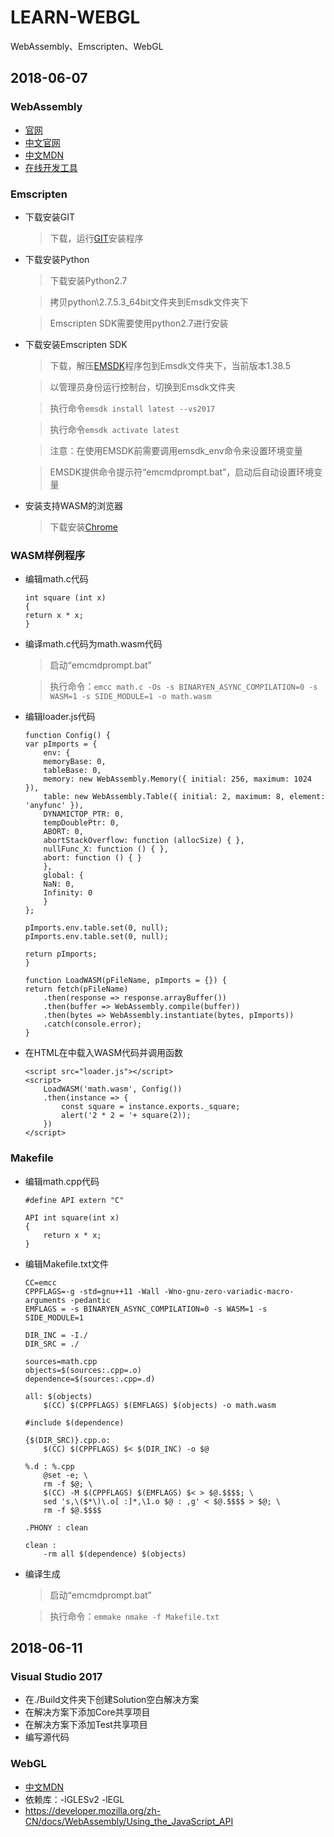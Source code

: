 # LEARN-WEBGL
WebAssembly、Emscripten、WebGL

## 2018-06-07

### WebAssembly
* [官网](https://webassembly.org/)
* [中文官网](https://wasm-cn.org/)
* [中文MDN](https://developer.mozilla.org/zh-CN/docs/WebAssembly)
* [在线开发工具](https://webassembly.studio/)

### Emscripten
* 下载安装GIT
    > 下载，运行[GIT](https://git-scm.com/download/win)安装程序
* 下载安装Python
    > 下载安装Python2.7

    > 拷贝python\2.7.5.3_64bit文件夹到Emsdk文件夹下

    > Emscripten SDK需要使用python2.7进行安装
* 下载安装Emscripten SDK
    > 下载，解压[EMSDK](https://github.com/juj/emsdk)程序包到Emsdk文件夹下，当前版本1.38.5

    > 以管理员身份运行控制台，切换到Emsdk文件夹

    > 执行命令`emsdk install latest --vs2017`

    > 执行命令`emsdk activate latest`

    > 注意：在使用EMSDK前需要调用emsdk_env命令来设置环境变量

    > EMSDK提供命令提示符“emcmdprompt.bat”，启动后自动设置环境变量
* 安装支持WASM的浏览器
    > 下载安装[Chrome](https://www.google.cn/intl/zh-CN/chrome/browser/thankyou.html?standalone=1&statcb=1&installdataindex=defaultbrowser#)

### WASM样例程序
* 编辑math.c代码
    ```
    int square (int x)
    {
    return x * x;
    }
    ```
* 编译math.c代码为math.wasm代码
    > 启动“emcmdprompt.bat”

    > 执行命令：`emcc math.c -Os -s BINARYEN_ASYNC_COMPILATION=0 -s WASM=1 -s SIDE_MODULE=1 -o math.wasm`
* 编辑loader.js代码
    ```
    function Config() {
    var pImports = {
        env: {
        memoryBase: 0,
        tableBase: 0,
        memory: new WebAssembly.Memory({ initial: 256, maximum: 1024 }),
        table: new WebAssembly.Table({ initial: 2, maximum: 8, element: 'anyfunc' }),
        DYNAMICTOP_PTR: 0,
        tempDoublePtr: 0,
        ABORT: 0,
        abortStackOverflow: function (allocSize) { },
        nullFunc_X: function () { },
        abort: function () { }
        },
        global: {
        NaN: 0,
        Infinity: 0
        }
    };

    pImports.env.table.set(0, null);
    pImports.env.table.set(0, null);

    return pImports;
    }

    function LoadWASM(pFileName, pImports = {}) {
    return fetch(pFileName)
        .then(response => response.arrayBuffer())
        .then(buffer => WebAssembly.compile(buffer))
        .then(bytes => WebAssembly.instantiate(bytes, pImports))
        .catch(console.error);
    }
    ```
* 在HTML在中载入WASM代码并调用函数
    ```
    <script src="loader.js"></script>
    <script>
        LoadWASM('math.wasm', Config())
        .then(instance => {
            const square = instance.exports._square;
            alert('2 * 2 = '+ square(2));
        })
    </script>
    ```

### Makefile
* 编辑math.cpp代码
    ```
    #define API extern "C"

    API int square(int x)
    {
	    return x * x;
    }
    ```
* 编辑Makefile.txt文件
    ```
    CC=emcc
    CPPFLAGS=-g -std=gnu++11 -Wall -Wno-gnu-zero-variadic-macro-arguments -pedantic
    EMFLAGS = -s BINARYEN_ASYNC_COMPILATION=0 -s WASM=1 -s SIDE_MODULE=1

    DIR_INC = -I./
    DIR_SRC = ./

    sources=math.cpp
    objects=$(sources:.cpp=.o)
    dependence=$(sources:.cpp=.d)

    all: $(objects)
        $(CC) $(CPPFLAGS) $(EMFLAGS) $(objects) -o math.wasm

    #include $(dependence)

    {$(DIR_SRC)}.cpp.o:
        $(CC) $(CPPFLAGS) $< $(DIR_INC) -o $@

    %.d : %.cpp
        @set -e; \
        rm -f $@; \
        $(CC) -M $(CPPFLAGS) $(EMFLAGS) $< > $@.$$$$; \
        sed 's,\($*\)\.o[ :]*,\1.o $@ : ,g' < $@.$$$$ > $@; \
        rm -f $@.$$$$

    .PHONY : clean

    clean :
        -rm all $(dependence) $(objects)
    ```
* 编译生成
    > 启动“emcmdprompt.bat”

    > 执行命令：`emmake nmake -f Makefile.txt`

## 2018-06-11

### Visual Studio 2017
* 在./Build文件夹下创建Solution空白解决方案
* 在解决方案下添加Core共享项目
* 在解决方案下添加Test共享项目
* 编写源代码

### WebGL
* [中文MDN](https://developer.mozilla.org/zh-CN/docs/Web/API/WebGL_API/Tutorial)
* 依赖库：-lGLESv2 -lEGL
* https://developer.mozilla.org/zh-CN/docs/WebAssembly/Using_the_JavaScript_API

